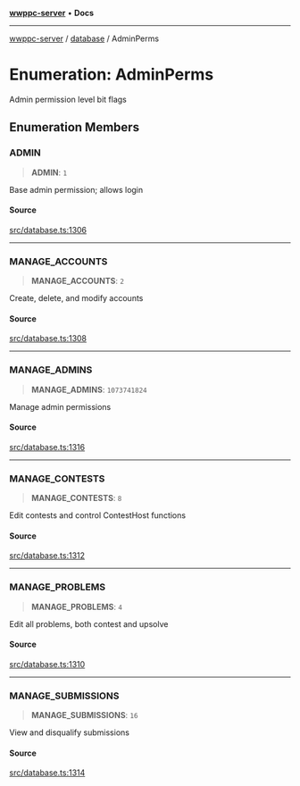 [**wwppc-server**](../../README.md) • **Docs**

***

[wwppc-server](../../modules.md) / [database](../README.md) / AdminPerms

# Enumeration: AdminPerms

Admin permission level bit flags

## Enumeration Members

### ADMIN

> **ADMIN**: `1`

Base admin permission; allows login

#### Source

[src/database.ts:1306](https://github.com/WWPPC/WWPPC-server/blob/7d555ed708ef67895244cc584473d7c0aa4c1395/src/database.ts#L1306)

***

### MANAGE\_ACCOUNTS

> **MANAGE\_ACCOUNTS**: `2`

Create, delete, and modify accounts

#### Source

[src/database.ts:1308](https://github.com/WWPPC/WWPPC-server/blob/7d555ed708ef67895244cc584473d7c0aa4c1395/src/database.ts#L1308)

***

### MANAGE\_ADMINS

> **MANAGE\_ADMINS**: `1073741824`

Manage admin permissions

#### Source

[src/database.ts:1316](https://github.com/WWPPC/WWPPC-server/blob/7d555ed708ef67895244cc584473d7c0aa4c1395/src/database.ts#L1316)

***

### MANAGE\_CONTESTS

> **MANAGE\_CONTESTS**: `8`

Edit contests and control ContestHost functions

#### Source

[src/database.ts:1312](https://github.com/WWPPC/WWPPC-server/blob/7d555ed708ef67895244cc584473d7c0aa4c1395/src/database.ts#L1312)

***

### MANAGE\_PROBLEMS

> **MANAGE\_PROBLEMS**: `4`

Edit all problems, both contest and upsolve

#### Source

[src/database.ts:1310](https://github.com/WWPPC/WWPPC-server/blob/7d555ed708ef67895244cc584473d7c0aa4c1395/src/database.ts#L1310)

***

### MANAGE\_SUBMISSIONS

> **MANAGE\_SUBMISSIONS**: `16`

View and disqualify submissions

#### Source

[src/database.ts:1314](https://github.com/WWPPC/WWPPC-server/blob/7d555ed708ef67895244cc584473d7c0aa4c1395/src/database.ts#L1314)
